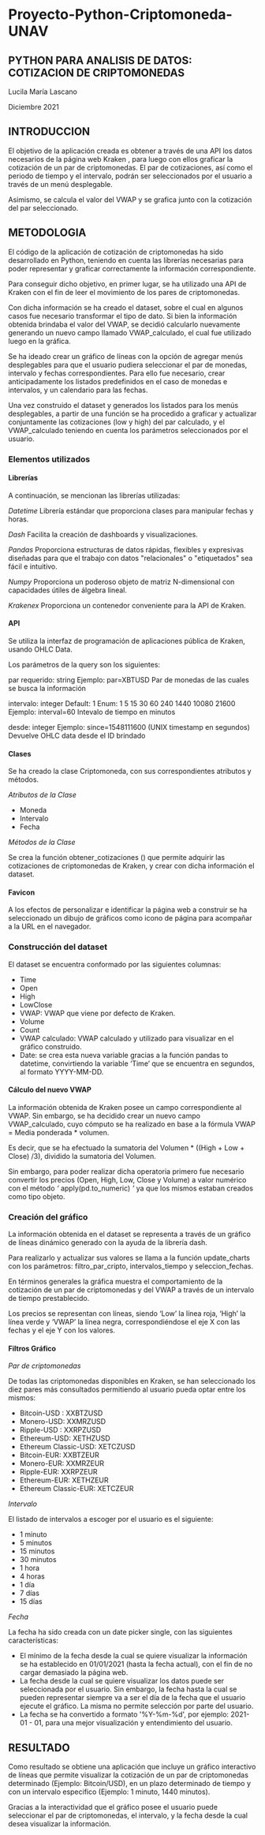 # Proyecto-Python-Criptomoneda-UNAV

## PYTHON PARA ANALISIS DE DATOS: COTIZACION DE CRIPTOMONEDAS

Lucila María Lascano

Diciembre 2021


## INTRODUCCION

El objetivo de la aplicación creada es obtener a través de una API los datos necesarios
de la página web Kraken , para luego con ellos graficar la cotización de un par de
criptomonedas. El par de cotizaciones, así como el periodo de tiempo y el intervalo,
podrán ser seleccionados por el usuario a través de un menú desplegable.

Asimismo, se calcula el valor del VWAP y se grafica junto con la cotización del par
seleccionado.

## METODOLOGIA

El código de la aplicación de cotización de criptomonedas ha sido desarrollado en
Python, teniendo en cuenta las librerías necesarias para poder representar y graficar
correctamente la información correspondiente.

Para conseguir dicho objetivo, en primer lugar, se ha utilizado una API de Kraken con el
fin de leer el movimiento de los pares de criptomonedas.

Con dicha información se ha creado el dataset, sobre el cual en algunos casos fue
necesario transformar el tipo de dato. Si bien la información obtenida brindaba el valor
del VWAP, se decidió calcularlo nuevamente generando un nuevo campo llamado
VWAP_calculado, el cual fue utilizado luego en la gráfica.

Se ha ideado crear un gráfico de líneas con la opción de agregar menús desplegables
para que el usuario pudiera seleccionar el par de monedas, intervalo y fechas
correspondientes. Para ello fue necesario, crear anticipadamente los listados
predefinidos en el caso de monedas e intervalos, y un calendario para las fechas.

Una vez construido el dataset y generados los listados para los menús desplegables, a
partir de una función se ha procedido a graficar y actualizar conjuntamente las 
cotizaciones (low y high) del par calculado, y el VWAP_calculado teniendo en cuenta los
parámetros seleccionados por el usuario.


### Elementos utilizados

#### Librerías

A continuación, se mencionan las librerías utilizadas:

_Datetime_
Librería estándar que proporciona clases para manipular fechas y horas.

_Dash_
Facilita la creación de dashboards y visualizaciones.

_Pandas_
Proporciona estructuras de datos rápidas, flexibles y expresivas diseñadas para que el
trabajo con datos "relacionales" o "etiquetados" sea fácil e intuitivo.

_Numpy_
Proporciona un poderoso objeto de matriz N-dimensional con capacidades útiles de
álgebra lineal.

_Krakenex_
Proporciona un contenedor conveniente para la API de Kraken.

#### API

Se utiliza la interfaz de programación de aplicaciones pública de Kraken, usando OHLC
Data.

Los parámetros de la query son los siguientes:

par requerido: string
Ejemplo: par=XBTUSD
Par de monedas de las cuales se busca la información

intervalo: integer
Default: 1
Enum: 1 5 15 30 60 240 1440 10080 21600
Ejemplo: interval=60
Intevalo de tiempo en minutos

desde: integer
Ejemplo: since=1548111600 (UNIX timestamp en segundos)
Devuelve OHLC data desde el ID brindado

#### Clases

Se ha creado  la clase Criptomoneda, con sus correspondientes atributos y
métodos.

_Atributos de la Clase_

- Moneda
- Intervalo
- Fecha

_Métodos de la Clase_

Se crea la función obtener_cotizaciones () que permite adquirir las cotizaciones de
criptomonedas de Kraken, y crear con dicha información el dataset.

#### Favicon

A los efectos de personalizar e identificar la página web a construir se ha seleccionado
un dibujo de gráficos como icono de página para acompañar a la URL en el navegador.



### Construcción del dataset

El dataset se encuentra conformado por las siguientes columnas:

- Time
- Open
- High
- LowClose
- VWAP: VWAP que viene por defecto de Kraken.
- Volume
- Count
- VWAP calculado: VWAP calculado y utilizado para visualizar en el gráfico
    construido.
- Date: se crea esta nueva variable gracias a la función pandas to datetime, convirtiendo la variable ‘Time’ que se encuentra
    en segundos, al formato YYYY-MM-DD.


#### Cálculo del nuevo VWAP

La información obtenida de Kraken posee un campo correspondiente al VWAP. Sin
embargo, se ha decidido crear un nuevo campo VWAP_calculado, cuyo cómputo se ha
realizado en base a la fórmula VWAP = Media ponderada * volumen.

Es decir, que se ha efectuado la sumatoria del Volumen * ((High + Low + Close) /3),
dividido la sumatoria del Volumen.

Sin embargo, para poder realizar dicha operatoria primero fue necesario convertir los
precios (Open, High, Low, Close y Volume) a valor numérico con el método
_‘_ apply(pd.to_numeric) _’_ ya que los mismos estaban creados como tipo objeto.

### Creación del gráfico

La información obtenida en el dataset se representa a través de un gráfico de líneas
dinámico generado con la ayuda de la librería dash.

Para realizarlo y actualizar sus valores se llama a la función update_charts con los
parámetros: filtro_par_cripto, intervalos_tiempo y seleccion_fechas.

En términos generales la gráfica muestra el comportamiento de la cotización de un par
de criptomonedas y del VWAP a través de un intervalo de tiempo prestablecido.

Los precios se representan con líneas, siendo ‘Low’ la línea roja, ‘High’ la línea verde y
‘VWAP’ la línea negra, correspondiéndose el eje X con las fechas y el eje Y con los
valores.

#### Filtros Gráfico

_Par de criptomonedas_

De todas las criptomonedas disponibles en Kraken, se han seleccionado los diez pares
más consultados permitiendo al usuario pueda optar entre los mismos:

- Bitcoin-USD : XXBTZUSD
- Monero-USD: XXMRZUSD
- Ripple-USD : XXRPZUSD
- Ethereum-USD: XETHZUSD
- Ethereum Classic-USD: XETCZUSD
- Bitcoin-EUR: XXBTZEUR
- Monero-EUR: XXMRZEUR
- Ripple-EUR: XXRPZEUR
- Ethereum-EUR: XETHZEUR
- Ethereum Classic-EUR: XETCZEUR


_Intervalo_

El listado de intervalos a escoger por el usuario es el siguiente:

- 1 minuto
- 5 minutos
- 15 minutos
- 30 minutos
- 1 hora
- 4 horas
- 1 día
- 7 días
- 15 días

_Fecha_

La fecha ha sido creada con un date picker single, con las siguientes características:

- El mínimo de la fecha desde la cual se quiere visualizar la información se ha
    establecido en 01/01/2021 (hasta la fecha actual), con el fin de no cargar
    demasiado la página web.
- La fecha desde la cual se quiere visualizar los datos puede ser seleccionada por
    el usuario. Sin embargo, la fecha hasta la cual se pueden representar siempre
    va a ser el día de la fecha que el usuario ejecute el gráfico. La misma no permite
    selección por parte del usuario.
- La fecha se ha convertido a formato '%Y-%m-%d', por ejemplo: 2021- 01 - 01, para
    una mejor visualización y entendimiento del usuario.


## RESULTADO

Como resultado se obtiene una aplicación que incluye un gráfico interactivo de líneas
que permite visualizar la cotización de un par de criptomonedas determinado (Ejemplo:
Bitcoin/USD), en un plazo determinado de tiempo y con un intervalo especifico (Ejemplo:
1 minuto, 1440 minutos).

Gracias a la interactividad que el gráfico posee el usuario puede seleccionar el par de
criptomonedas, el intervalo, y la fecha desde la cual desea visualizar la información.

